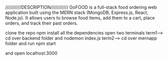 //////////DESCRIPTION///////////
GoFOOD is a full-stack food ordering web application built using the MERN stack (MongoDB, Express.js, React, Node.js). It allows users to browse food items, add them to a cart, place orders, and track their past orders.



clone the repo
npm install all the dependencies
open two terminals
term1-->  cd over backend folder and nodemon index.js
term2-->  cd over mernapp folder and run npm start

and open localhost:3000

